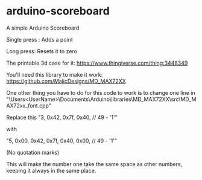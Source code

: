 # arduino-scoreboard
A simple Arduino Scoreboard

Single press : Adds a point

Long press: Resets it to zero

The printable 3d case for it:
https://www.thingiverse.com/thing:3448349


You'll need this library to make it work:
https://github.com/MajicDesigns/MD_MAX72XX

One other thing you have to do for this code to work is to change one line in 
"\Users\<UserName>\Documents\Arduino\libraries\MD_MAX72XX\src\MD_MAX72xx_font.cpp"


Replace this 
"3, 0x42, 0x7f, 0x40,  // 49 - '1'"

with

"5, 0x00, 0x42, 0x7f, 0x40, 0x00,	// 49 - '1'"

(No quotation marks)

This will make the number one take the same space as other numbers, keeping it always in the same place.
